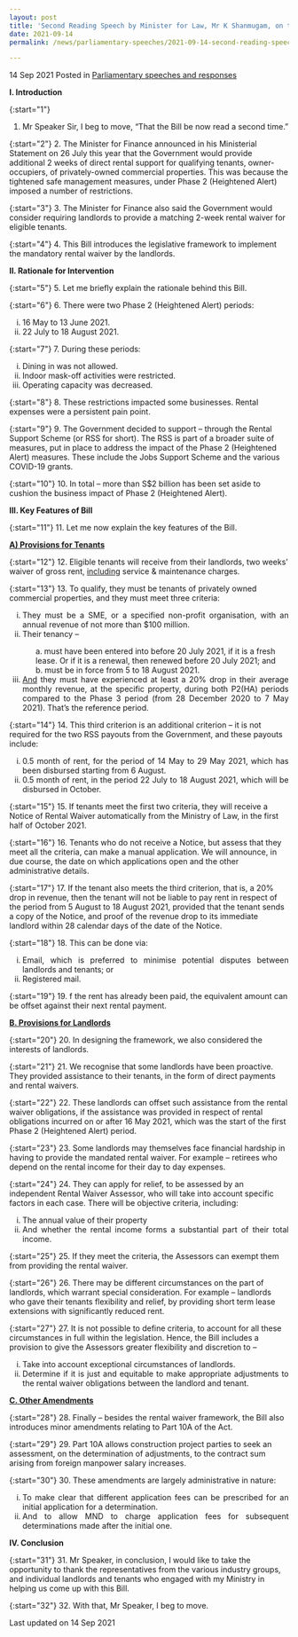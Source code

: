 ```yaml
---
layout: post
title: 'Second Reading Speech by Minister for Law, Mr K Shanmugam, on the COVID-19 (Temporary Measures) (Amendment No. 4) Bill'
date: 2021-09-14
permalink: /news/parliamentary-speeches/2021-09-14-second-reading-speech-by-minister-for-law-mr-k-shanmugam-on-covid-19-temporary-measures-amendment-no-4-bill/

---
```


14 Sep 2021 Posted in [Parliamentary speeches and responses](/news/parliamentary-speeches) 

**I. Introduction**

{:start="1"}
1. Mr Speaker Sir, I beg to move, “That the Bill be now read a second time.”

{:start="2"}
2.	The Minister for Finance announced in his Ministerial Statement on 26 July this year that the Government would provide additional 2 weeks of direct rental support for qualifying tenants, owner-occupiers, of privately-owned commercial properties. This was because the tightened safe management measures, under Phase 2 (Heightened Alert) imposed a number of restrictions. 

{:start="3"}
3.	The Minister for Finance also said the Government would consider requiring landlords to provide a matching 2-week rental waiver for eligible tenants.

{:start="4"}
4.	This Bill introduces the legislative framework to implement the mandatory rental waiver by the landlords. 

**II. Rationale for Intervention**

{:start="5"}
5.	Let me briefly explain the rationale behind this Bill.

{:start="6"}
6.	There were two Phase 2 (Heightened Alert) periods: 

<ol style="list-style-type: lower-roman">
<li style="text-align: justify">16 May to 13 June 2021.</li>
<li style="text-align: justify">22 July to 18 August 2021.</li> 
</ol>

{:start="7"}
7.	During these periods:

<ol style="list-style-type: lower-roman">
<li style="text-align: justify">Dining in was not allowed.</li> 
<li style="text-align: justify">Indoor mask-off activities were restricted.</li>
<li style="text-align: justify">Operating capacity was decreased.</li>
</ol>

{:start="8"}
8.	These restrictions impacted some businesses. Rental expenses were a persistent pain point.

{:start="9"}
9.	The Government decided to support – through the Rental Support Scheme (or RSS for short). The RSS is part of a broader suite of measures, put in place to address the impact of the Phase 2 (Heightened Alert) measures. These include the Jobs Support Scheme and the various COVID-19 grants.

{:start="10"}
10.	In total – more than S$2 billion has been set aside to cushion the business impact of Phase 2 (Heightened Alert).

**III. Key Features of Bill**

{:start="11"}
11.	Let me now explain the key features of the Bill.

<b><u>A) Provisions for Tenants</u></b>

{:start="12"}
12.	Eligible tenants will receive from their landlords, two weeks’ waiver of gross rent, <u>including</u> service & maintenance charges.

{:start="13"}
13.	To qualify, they must be tenants of privately owned commercial properties, and they must meet three criteria:

<ol style="list-style-type: lower-roman">
<li style="text-align: justify">They must be a SME, or a specified non-profit organisation, with an annual revenue of not more than $100 million.</li>
<li style="text-align: justify">Their tenancy – </li>
<ol style="list-style-type: lower-alpha; list-style-position: inside">
<li>must have been entered into before 20 July 2021, if it is a fresh lease. Or if it is a renewal, then renewed before 20 July 2021; and</li>
<li>must be in force from 5 to 18 August 2021.</li>
</ol>
<li style="text-align: justify"><u>And</u> they must have experienced at least a 20% drop in their average monthly revenue, at the specific property, during both P2(HA) periods compared to the Phase 3 period (from 28 December 2020 to 7 May 2021). That’s the reference period.</li>
</ol>

{:start="14"}
14.	This third criterion is an additional criterion – it is not required for the two RSS payouts from the Government, and these payouts include:

<ol style="list-style-type: lower-roman">
<li style="text-align: justify">0.5 month of rent, for the period of 14 May to 29 May 2021, which has been disbursed starting from 6 August.</li>
<li style="text-align: justify">0.5 month of rent, in the period 22 July to 18 August 2021, which will be disbursed in October.</li>
</ol>

{:start="15"}
15.	If tenants meet the first two criteria, they will receive a Notice of Rental Waiver automatically from the Ministry of Law, in the first half of October 2021.

{:start="16"}
16.	Tenants who do not receive a Notice, but assess that they meet all the criteria, can make a manual application. We will announce, in due course, the date on which applications open and the other administrative details.

{:start="17"}
17.	If the tenant also meets the third criterion, that is, a 20% drop in revenue, then the tenant will not be liable to pay rent in respect of the period from 5 August to 18 August 2021, provided that the tenant sends a copy of the Notice, and proof of the revenue drop to its immediate landlord within 28 calendar days of the date of the Notice.

{:start="18"}
18.	This can be done via:

<ol style="list-style-type: lower-roman">
<li style="text-align: justify">Email, which is preferred to minimise potential disputes between landlords and tenants; or</li>
<li style="text-align: justify">Registered mail.</li>
</ol>

{:start="19"}
19.	f the rent has already been paid, the equivalent amount can be offset against their next rental payment.

<b><u>B. Provisions for Landlords</u></b>
   
{:start="20"}
20.	In designing the framework, we also considered the interests of landlords.

{:start="21"}
21.	We recognise that some landlords have been proactive. They provided assistance to their tenants, in the form of direct payments and rental waivers.

{:start="22"}
22.	These landlords can offset such assistance from the rental waiver obligations, if the assistance was provided in respect of rental obligations incurred on or after 16 May 2021, which was the start of the first Phase 2 (Heightened Alert) period.

{:start="23"}
23.	Some landlords may themselves face financial hardship in having to provide the mandated rental waiver. For example – retirees who depend on the rental income for their day to day expenses. 

{:start="24"}
24.	They can apply for relief, to be assessed by an independent Rental Waiver Assessor, who will take into account specific factors in each case. There will be objective criteria, including:

<ol style="list-style-type: lower-roman">
<li style="text-align: justify">The annual value of their property</li>
<li style="text-align: justify">And whether the rental income forms a substantial part of their total income.</li>
</ol>
   
{:start="25"}
25.	If they meet the criteria, the Assessors can exempt them from providing the rental waiver.

{:start="26"}
26.	There may be different circumstances on the part of landlords, which warrant special consideration. For example – landlords who gave their tenants flexibility and relief, by providing short term lease extensions with significantly reduced rent.

{:start="27"}
27.	It is not possible to define criteria, to account for all these circumstances in full within the legislation. Hence, the Bill includes a provision to give the Assessors greater flexibility and discretion to –

<ol style="list-style-type: lower-roman">
<li style="text-align: justify">Take into account exceptional circumstances of landlords.</li>
<li style="text-align: justify">Determine if it is just and equitable to make appropriate adjustments to the rental waiver obligations between the landlord and tenant.</li>
</ol>

<b><u>C. Other Amendments</u></b>

{:start="28"}
28.	Finally – besides the rental waiver framework, the Bill also introduces minor amendments relating to Part 10A of the Act. 

{:start="29"}
29.	Part 10A allows construction project parties to seek an assessment, on the determination of adjustments, to the contract sum arising from foreign manpower salary increases.

{:start="30"}
30.	These amendments are largely administrative in nature:

<ol style="list-style-type: lower-roman">
<li style="text-align: justify">To make clear that different application fees can be prescribed for an initial application for a determination.</li>
<li style="text-align: justify">And to allow MND to charge application fees for subsequent determinations made after the initial one.</li>
</ol>
   
**IV. Conclusion**

{:start="31"}
31.	Mr Speaker, in conclusion, I would like to take the opportunity to thank the representatives from the various industry groups, and individual landlords and tenants who engaged with my Ministry in helping us come up with  this Bill.

{:start="32"}
32.	With that, Mr Speaker, I beg to move.

<p class="right-side-updated">Last updated on 14 Sep 2021</p> 

